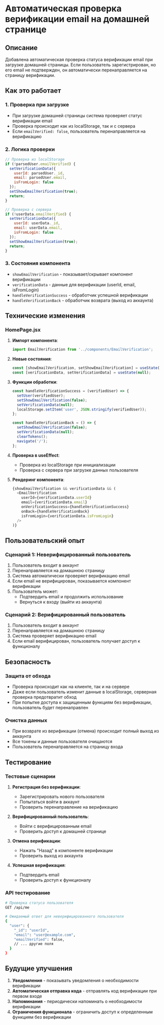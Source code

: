 # Автоматическая проверка верификации email на домашней странице

## Описание
Добавлена автоматическая проверка статуса верификации email при загрузке домашней страницы. Если пользователь зарегистрирован, но его email не подтвержден, он автоматически перенаправляется на страницу верификации.

## Как это работает

### 1. **Проверка при загрузке**
- При загрузке домашней страницы система проверяет статус верификации email
- Проверка происходит как из localStorage, так и с сервера
- Если `emailVerified: false`, пользователь перенаправляется на верификацию

### 2. **Логика проверки**
```javascript
// Проверка из localStorage
if (!parsedUser.emailVerified) {
  setVerificationData({
    userId: parsedUser._id,
    email: parsedUser.email,
    isFromLogin: false
  });
  setShowEmailVerification(true);
  return;
}

// Проверка с сервера
if (!userData.emailVerified) {
  setVerificationData({
    userId: userData._id,
    email: userData.email,
    isFromLogin: false
  });
  setShowEmailVerification(true);
  return;
}
```

### 3. **Состояния компонента**
- `showEmailVerification` - показывает/скрывает компонент верификации
- `verificationData` - данные для верификации (userId, email, isFromLogin)
- `handleVerificationSuccess` - обработчик успешной верификации
- `handleVerificationBack` - обработчик возврата (выход из аккаунта)

## Технические изменения

### HomePage.jsx
1. **Импорт компонента**:
   ```javascript
   import EmailVerification from '../components/EmailVerification';
   ```

2. **Новые состояния**:
   ```javascript
   const [showEmailVerification, setShowEmailVerification] = useState(false);
   const [verificationData, setVerificationData] = useState(null);
   ```

3. **Функции обработки**:
   ```javascript
   const handleVerificationSuccess = (verifiedUser) => {
     setUser(verifiedUser);
     setShowEmailVerification(false);
     setVerificationData(null);
     localStorage.setItem('user', JSON.stringify(verifiedUser));
   };

   const handleVerificationBack = () => {
     setShowEmailVerification(false);
     setVerificationData(null);
     clearTokens();
     navigate('/');
   };
   ```

4. **Проверка в useEffect**:
   - Проверка из localStorage при инициализации
   - Проверка с сервера при загрузке данных пользователя

5. **Рендеринг компонента**:
   ```javascript
   {showEmailVerification && verificationData && (
     <EmailVerification
       userId={verificationData.userId}
       email={verificationData.email}
       onVerificationSuccess={handleVerificationSuccess}
       onBack={handleVerificationBack}
       isFromLogin={verificationData.isFromLogin}
     />
   )}
   ```

## Пользовательский опыт

### Сценарий 1: Неверифицированный пользователь
1. Пользователь входит в аккаунт
2. Перенаправляется на домашнюю страницу
3. Система автоматически проверяет верификацию email
4. Если email не верифицирован, показывается компонент верификации
5. Пользователь может:
   - Подтвердить email и продолжить использование
   - Вернуться к входу (выйти из аккаунта)

### Сценарий 2: Верифицированный пользователь
1. Пользователь входит в аккаунт
2. Перенаправляется на домашнюю страницу
3. Система проверяет верификацию email
4. Если email верифицирован, пользователь получает доступ к функционалу

## Безопасность

### Защита от обхода
- Проверка происходит как на клиенте, так и на сервере
- Даже если пользователь изменит данные в localStorage, серверная проверка предотвратит обход
- При попытке доступа к защищенным функциям без верификации, пользователь будет перенаправлен

### Очистка данных
- При возврате из верификации (отмена) происходит полный выход из аккаунта
- Все токены и данные пользователя очищаются
- Пользователь перенаправляется на страницу входа

## Тестирование

### Тестовые сценарии
1. **Регистрация без верификации**:
   - Зарегистрировать нового пользователя
   - Попытаться войти в аккаунт
   - Проверить перенаправление на верификацию

2. **Верифицированный пользователь**:
   - Войти с верифицированным email
   - Проверить доступ к домашней странице

3. **Отмена верификации**:
   - Нажать "Назад" в компоненте верификации
   - Проверить выход из аккаунта

4. **Успешная верификация**:
   - Подтвердить email
   - Проверить доступ к функционалу

### API тестирование
```bash
# Проверка статуса пользователя
GET /api/me

# Ожидаемый ответ для неверифицированного пользователя
{
  "user": {
    "_id": "userId",
    "email": "user@example.com",
    "emailVerified": false,
    // ... другие поля
  }
}
```

## Будущие улучшения

1. **Уведомления** - показывать уведомления о необходимости верификации
2. **Автоматическая отправка кода** - отправлять код верификации при первом входе
3. **Напоминания** - периодически напоминать о необходимости верификации
4. **Ограничения функционала** - ограничить доступ к определенным функциям без верификации
